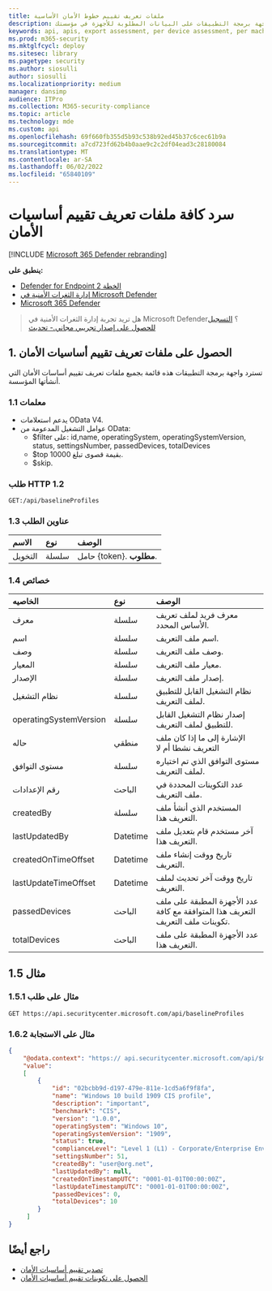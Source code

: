 ```yaml
---
title: ملفات تعريف تقييم خطوط الأمان الأساسية
description: يوفر معلومات حول ملفات تعريف تقييم خطوط الأمان الأساسية لواجهات برمجة التطبيقات التي تسحب بيانات "إدارة المخاطر والثغرات الأمنية". هناك استدعاءات واجهة برمجة تطبيقات مختلفة للحصول على أنواع مختلفة من البيانات. بشكل عام، يحتوي كل استدعاء لواجهة برمجة التطبيقات على البيانات المطلوبة للأجهزة في مؤسستك.
keywords: api, apis, export assessment, per device assessment, per machine assessment, vulnerability assessment report, device vulnerability assessment, device vulnerability report, secure configuration assessment, secure configuration report, software vulnerabilities assessment, software vulnerability report, software vulnerability report, vulnerability report by machine,
ms.prod: m365-security
ms.mktglfcycl: deploy
ms.sitesec: library
ms.pagetype: security
ms.author: siosulli
author: siosulli
ms.localizationpriority: medium
manager: dansimp
audience: ITPro
ms.collection: M365-security-compliance
ms.topic: article
ms.technology: mde
ms.custom: api
ms.openlocfilehash: 69f660fb355d5b93c538b92ed45b37c6cec61b9a
ms.sourcegitcommit: a7cd723fd62b4b0aae9c2c2df04ead3c28180084
ms.translationtype: MT
ms.contentlocale: ar-SA
ms.lasthandoff: 06/02/2022
ms.locfileid: "65840109"
---
```

# <a name="list-all-security-baselines-assessment-profiles"></a>سرد كافة ملفات تعريف تقييم أساسيات الأمان

[!INCLUDE [Microsoft 365 Defender rebranding](../../includes/microsoft-defender.md)]

**ينطبق على:**

- [Defender for Endpoint الخطة 2](https://go.microsoft.com/fwlink/?linkid=2154037)
- [إدارة الثغرات الأمنية في Microsoft Defender](../defender-vulnerability-management/index.yml)
- [Microsoft 365 Defender](https://go.microsoft.com/fwlink/?linkid=2118804)

> هل تريد تجربة إدارة الثغرات الأمنية في Microsoft Defender؟ [التسجيل للحصول على إصدار تجريبي مجاني.- تحديث](https://signup.microsoft.com/create-account/signup?products=7f379fee-c4f9-4278-b0a1-e4c8c2fcdf7e&ru=https://aka.ms/MDEp2OpenTrial?ocid=docs-wdatp-portaloverview-abovefoldlink)

## <a name="1-get-security-baselines-assessment-profiles"></a>1. الحصول على ملفات تعريف تقييم أساسيات الأمان

تسترد واجهة برمجة التطبيقات هذه قائمة بجميع ملفات تعريف تقييم أساسات الأمان التي أنشأتها المؤسسة.

### <a name="11-parameters"></a>1.1 معلمات

- يدعم استعلامات OData V4.
- عوامل التشغيل المدعومة من OData:
  - $filter على: id,name, operatingSystem, operatingSystemVersion, status, settingsNumber, passedDevices, totalDevices
  - $top بقيمة قصوى تبلغ 10000.
  - $skip.

### <a name="12-http-request"></a>طلب HTTP 1.2

```http
GET:/api/baselineProfiles
```

### <a name="13-request-headers"></a>1.3 عناوين الطلب

الاسم|نوع|الوصف
:---|:---|:---
التخويل|سلسلة|حامل {token}. **مطلوب**.

### <a name="14-properties"></a>1.4 خصائص

|الخاصيه | نوع | الوصف |
|:---|:---|:---|
|معرف | سلسلة | معرف فريد لملف تعريف الأساس المحدد.
|اسم | سلسلة | اسم ملف التعريف.
|وصف | سلسلة | وصف ملف التعريف.
|المعيار | سلسلة | معيار ملف التعريف.
|الإصدار | سلسلة | إصدار ملف التعريف.
|نظام التشغيل|سلسلة|نظام التشغيل القابل للتطبيق لملف التعريف.
|operatingSystemVersion|سلسلة|إصدار نظام التشغيل القابل للتطبيق لملف التعريف.
|حاله|منطقي|الإشارة إلى ما إذا كان ملف التعريف نشطا أم لا
|مستوى التوافق|سلسلة|مستوى التوافق الذي تم اختياره لملف التعريف.
|رقم الإعدادات|الباحث|عدد التكوينات المحددة في ملف التعريف.
|createdBy|سلسلة|المستخدم الذي أنشأ ملف التعريف هذا.
|lastUpdatedBy|Datetime|آخر مستخدم قام بتعديل ملف التعريف هذا.
|createdOnTimeOffset|Datetime|تاريخ ووقت إنشاء ملف التعريف.
|lastUpdateTimeOffset|Datetime|تاريخ ووقت آخر تحديث لملف التعريف.
|passedDevices|الباحث|عدد الأجهزة المطبقة على ملف التعريف هذا المتوافقة مع كافة تكوينات ملف التعريف.
|totalDevices|الباحث|عدد الأجهزة المطبقة على ملف التعريف هذا.

## <a name="15-example"></a>مثال 1.5

### <a name="151-request-example"></a>مثال على طلب 1.5.1

```http
GET https://api.securitycenter.microsoft.com/api/baselineProfiles
```

### <a name="162-response-example"></a>مثال على الاستجابة 1.6.2

```json
{
    "@odata.context": "https:// api.securitycenter.microsoft.com/api/$metadata#Collection(microsoft.windowsDefenderATP.api.PublicBaselineProfileDto)",
    "value":
    [
        {
            "id": "02bcbb9d-d197-479e-811e-1cd5a6f9f8fa",
            "name": "Windows 10 build 1909 CIS profile",
            "description": "important",
            "benchmark": "CIS",
            "version": "1.0.0",
            "operatingSystem": "Windows 10",
            "operatingSystemVersion": "1909",
            "status": true,
            "complianceLevel": "Level 1 (L1) - Corporate/Enterprise Environment (general use)",
            "settingsNumber": 51,
            "createdBy": "user@org.net",
            "lastUpdatedBy": null,
            "createdOnTimestampUTC": "0001-01-01T00:00:00Z",
            "lastUpdateTimestampUTC": "0001-01-01T00:00:00Z",
            "passedDevices": 0,
            "totalDevices": 10
        }
     ]
}
```

## <a name="see-also"></a>راجع أيضًا

- [تصدير تقييم أساسيات الأمان](export-security-baseline-assessment.md)
- [الحصول على تكوينات تقييم أساسيات الأمان](get-security-baselines-assessment-configurations.md)
